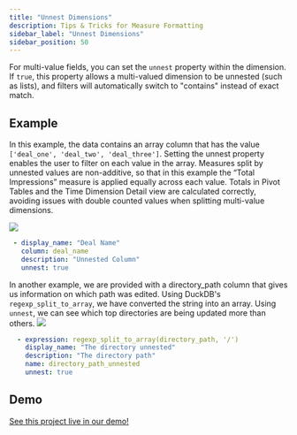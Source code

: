 ```yaml
---
title: "Unnest Dimensions"
description: Tips & Tricks for Measure Formatting
sidebar_label: "Unnest Dimensions"
sidebar_position: 50
---
```

 For multi-value fields, you can set the `unnest` property within the dimension. If `true`, this property allows a multi-valued dimension to be unnested (such as lists), and filters will automatically switch to "contains" instead of exact match.



## Example 
In this example, the data contains an array column that has the value `['deal_one', 'deal_two', 'deal_three']`. Setting the unnest property enables the user to filter on each value in the array. Measures split by unnested values are non-additive, so that in this example the “Total Impressions” measure is applied equally across each value. Totals in Pivot Tables and the Time Dimension Detail view are calculated correctly, avoiding issues with double counted values when splitting multi-value dimensions.

<img src = '/img/build/metrics-view/examples/unnested-dimension.png' class='rounded-gif' />
<br /> 

 ```yaml
  - display_name: "Deal Name"
    column: deal_name
    description: "Unnested Column"
    unnest: true
```

In another example, we are provided with a directory_path column that gives us information on which path was edited. Using DuckDB's `regexp_split_to_array`, we have converted the string into an array. Using `unnest`, we can see which top directories are being updated more than others. 
<img src = '/img/build/metrics-view/examples/tutorial-unnest.png' class='rounded-gif' />
<br /> 

```yaml
  - expression: regexp_split_to_array(directory_path, '/')
    display_name: "The directory unnested"
    description: "The directory path"
    name: directory_path_unnested
    unnest: true
```

## Demo
[See this project live in our demo!](https://ui.rilldata.com/demo/my-rill-tutorial/explore/advanced_explore?f=directory_path_unnested+IN+%28%27docs%27%29)